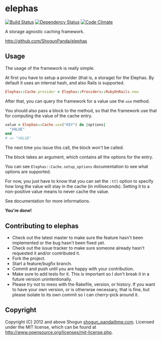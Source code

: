 # elephas

[![Build Status](https://secure.travis-ci.org/ShogunPanda/elephas.png?branch=master)](http://travis-ci.org/ShogunPanda/elephas)
[![Dependency Status](https://gemnasium.com/ShogunPanda/elephas.png?travis)](https://gemnasium.com/ShogunPanda/elephas)
[![Code Climate](https://codeclimate.com/badge.png)](https://codeclimate.com/github/ShogunPanda/elephas)

A storage agnostic caching framework.

http://github.com/ShogunPanda/elephas

## Usage

The usage of the framework is really simple.

At first you have to setup a provider (that is, a storage) for the Elephas. By default it uses an internal hash, and also Rails is supported.

```ruby
Elephas::Cache.provider = Elephas::Providers::RubyOnRails.new
```

After that, you can query the framework for a value use the `use` method.

You should also pass a block to the method, so that the framework use that for computing the value of the cache entry.

```ruby
value = Elephas::Cache.use("KEY") do |options|
  "VALUE"
end
# => "VALUE"
```

The next time you issue this call, the block won't be called.

The block takes an argument, which contains all the options for the entry.

You can see ``Elephas::Cache.setup_options`` documentation to see what options are supported.

For now, you just have to know that you can set the ```:ttl``` option to specify how long the value will stay in the cache (in milliseconds). Setting it to a non-positive value means to never cache the value.

See documentation for more informations.

**You're done!**

## Contributing to elephas
 
* Check out the latest master to make sure the feature hasn't been implemented or the bug hasn't been fixed yet.
* Check out the issue tracker to make sure someone already hasn't requested it and/or contributed it.
* Fork the project.
* Start a feature/bugfix branch.
* Commit and push until you are happy with your contribution.
* Make sure to add tests for it. This is important so I don't break it in a future version unintentionally.
* Please try not to mess with the Rakefile, version, or history. If you want to have your own version, or is otherwise necessary, that is fine, but please isolate to its own commit so I can cherry-pick around it.

## Copyright

Copyright (C) 2012 and above Shogun <shogun_panda@me.com>.
Licensed under the MIT license, which can be found at http://www.opensource.org/licenses/mit-license.php.
